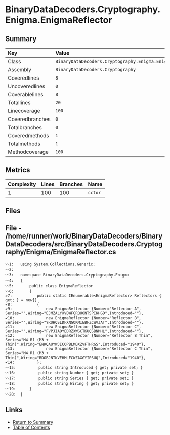﻿# BinaryDataDecoders.Cryptography.Enigma.EnigmaReflector

## Summary

| Key             | Value                                                    |
| :-------------- | :------------------------------------------------------- |
| Class           | `BinaryDataDecoders.Cryptography.Enigma.EnigmaReflector` |
| Assembly        | `BinaryDataDecoders.Cryptography`                        |
| Coveredlines    | `8`                                                      |
| Uncoveredlines  | `0`                                                      |
| Coverablelines  | `8`                                                      |
| Totallines      | `20`                                                     |
| Linecoverage    | `100`                                                    |
| Coveredbranches | `0`                                                      |
| Totalbranches   | `0`                                                      |
| Coveredmethods  | `1`                                                      |
| Totalmethods    | `1`                                                      |
| Methodcoverage  | `100`                                                    |

## Metrics

| Complexity | Lines | Branches | Name    |
| :--------- | :---- | :------- | :------ |
| 1          | 100   | 100      | `cctor` |

## Files

## File - /home/runner/work/BinaryDataDecoders/BinaryDataDecoders/src/BinaryDataDecoders.Cryptography/Enigma/EnigmaReflector.cs

```CSharp
〰1:   using System.Collections.Generic;
〰2:   
〰3:   namespace BinaryDataDecoders.Cryptography.Enigma
〰4:   {
〰5:       public class EnigmaReflector
〰6:       {
✔7:           public static IEnumerable<EnigmaReflector> Reflectors { get; } = new[]
✔8:           {
✔9:               new EnigmaReflector {Number="Reflector A", Series="",Wiring="EJMZALYXVBWFCRQUONTSPIKHGD",Introduced=""},
✔10:              new EnigmaReflector {Number="Reflector B", Series="",Wiring="YRUHQSLDPXNGOKMIEBFZCWVJAT",Introduced=""},
✔11:              new EnigmaReflector {Number="Reflector C", Series="",Wiring="FVPJIAOYEDRZXWGCTKUQSBNMHL",Introduced=""},
✔12:              new EnigmaReflector {Number="Reflector B Thin", Series="M4 R1 (M3 + Thin)",Wiring="ENKQAUYWJICOPBLMDXZVFTHRGS",Introduced="1940"},
✔13:              new EnigmaReflector {Number="Reflector C Thin", Series="M4 R1 (M3 + Thin)",Wiring="RDOBJNTKVEHMLFCWZAXGYIPSUQ",Introduced="1940"},
✔14:          };
〰15:          public string Introduced { get; private set; }
〰16:          public string Number { get; private set; }
〰17:          public string Series { get; private set; }
〰18:          public string Wiring { get; private set; }
〰19:      }
〰20:  }
```

## Links

* [Return to Summary](Summary.md)
* [Table of Contents](../TOC.md)

